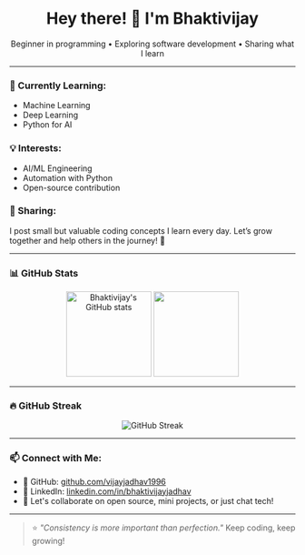 <h1 align="center">Hey there! 👋 I'm Bhaktivijay </h1>
<p align="center">
Beginner in programming • Exploring software development • Sharing what I learn
</p>

---

### 🚀 Currently Learning:
- Machine Learning
- Deep Learning
- Python for AI

### 💡 Interests:
- AI/ML Engineering
- Automation with Python
- Open-source contribution

### 📝 Sharing:
I post small but valuable coding concepts I learn every day. Let’s grow together and help others in the journey! 💪

---

### 📊 GitHub Stats

<p align="center">
  <img src="https://github-readme-stats.vercel.app/api?username=vijayjadhav1996&show_icons=true&theme=radical" alt="Bhaktivijay's GitHub stats" height="150"/>
  <img src="https://github-readme-stats.vercel.app/api/top-langs/?username=vijayjadhav&layout=compact&theme=radical" height="150"/>
</p>

---

### 🔥 GitHub Streak

<p align="center">
  <img src="https://github-readme-streak-stats.herokuapp.com/?user=Bhaktivijay&theme=radical" alt="GitHub Streak" />
</p>

---

### 📫 Connect with Me:
- 💼 GitHub: [github.com/vijayjadhav1996](https://github.com/vijayjadhav1996)
- 💼 LinkedIn: [linkedin.com/in/bhaktivijayjadhav](linkedin.com/in/bhaktivijayjadhav)
- 🌱 Let's collaborate on open source, mini projects, or just chat tech!

---

> ⭐ _"Consistency is more important than perfection."_ Keep coding, keep growing!
